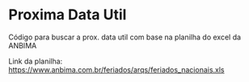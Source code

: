 # Proxima Data Util
Código para buscar a prox. data util com base na planilha do excel da ANBIMA

Link da planilha:
https://www.anbima.com.br/feriados/arqs/feriados_nacionais.xls
